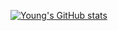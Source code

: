 [![Young's GitHub stats](https://github-readme-stats.vercel.app/api?username=KingYoung87)](https://github.com/anuraghazra/github-readme-stats)
